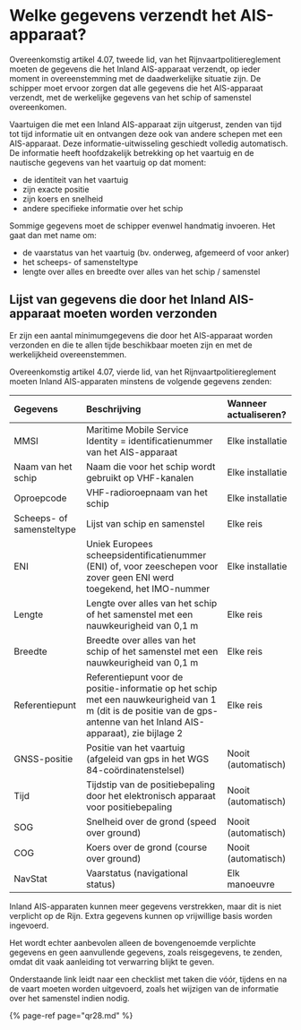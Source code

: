 # Welke gegevens verzendt het AIS-apparaat?

Overeenkomstig artikel 4.07, tweede lid, van het Rijnvaartpolitiereglement moeten de gegevens die het Inland AIS-apparaat verzendt, op ieder moment in overeenstemming met de daadwerkelijke situatie zijn. De schipper moet ervoor zorgen dat alle gegevens die het AIS-apparaat verzendt, met de werkelijke gegevens van het schip of samenstel overeenkomen.

Vaartuigen die met een Inland AIS-apparaat zijn uitgerust, zenden van tijd tot tijd informatie uit en ontvangen deze ook van andere schepen met een AIS-apparaat. Deze informatie-uitwisseling geschiedt volledig automatisch. De informatie heeft hoofdzakelijk betrekking op het vaartuig en de nautische gegevens van het vaartuig op dat moment:

* de identiteit van het vaartuig
* zijn exacte positie
* zijn koers en snelheid
* andere specifieke informatie over het schip

Sommige gegevens moet de schipper evenwel handmatig invoeren. Het gaat dan met name om:

* de vaarstatus van het vaartuig \(bv. onderweg, afgemeerd of voor anker\)
* het scheeps- of samensteltype
* lengte over alles en breedte over alles van het schip / samenstel

## **Lijst van gegevens die door het Inland AIS-apparaat moeten worden verzonden**

Er zijn een aantal minimumgegevens die door het AIS-apparaat worden verzonden en die te allen tijde beschikbaar moeten zijn en met de werkelijkheid overeenstemmen.

Overeenkomstig artikel 4.07, vierde lid, van het Rijnvaartpolitiereglement moeten Inland AIS-apparaten minstens de volgende gegevens zenden:

| Gegevens | Beschrijving | Wanneer actualiseren? |
| :--- | :--- | :--- |
| MMSI | Maritime Mobile Service Identity = identificatienummer van het AIS-apparaat | Elke installatie |
| Naam van het schip | Naam die voor het schip wordt gebruikt op VHF-kanalen | Elke installatie |
| Oproepcode | VHF-radioroepnaam van het schip | Elke installatie |
| Scheeps- of samensteltype | Lijst van schip en samenstel | Elke reis |
| ENI | Uniek Europees scheepsidentificatienummer \(ENI\) of, voor zeeschepen voor zover geen ENI werd toegekend, het IMO-nummer | Elke installatie |
| Lengte | Lengte over alles van het schip of het samenstel met een nauwkeurigheid van 0,1 m | Elke reis |
| Breedte | Breedte over alles van het schip of het samenstel met een nauwkeurigheid van 0,1 m | Elke reis |
| Referentiepunt | Referentiepunt voor de positie-informatie op het schip met een nauwkeurigheid van 1 m \(dit is de positie van de gps-antenne van het Inland AIS-apparaat\), zie bijlage 2 | Elke reis |
| GNSS-positie | Positie van het vaartuig \(afgeleid van gps in het WGS 84-coördinatenstelsel\) | Nooit \(automatisch\) |
| Tijd | Tijdstip van de positiebepaling door het elektronisch apparaat voor positiebepaling | Nooit \(automatisch\) |
| SOG | Snelheid over de grond \(speed over ground\) | Nooit \(automatisch\) |
| COG | Koers over de grond \(course over ground\) | Nooit \(automatisch\) |
| NavStat | Vaarstatus \(navigational status\) | Elk manoeuvre |

Inland AIS-apparaten kunnen meer gegevens verstrekken, maar dit is niet verplicht op de Rijn. Extra gegevens kunnen op vrijwillige basis worden ingevoerd.

Het wordt echter aanbevolen alleen de bovengenoemde verplichte gegevens en geen aanvullende gegevens, zoals reisgegevens, te zenden, omdat dit vaak aanleiding tot verwarring blijkt te geven.

Onderstaande link leidt naar een checklist met taken die vóór, tijdens en na de vaart moeten worden uitgevoerd, zoals het wijzigen van de informatie over het samenstel indien nodig.

{% page-ref page="qr28.md" %}

